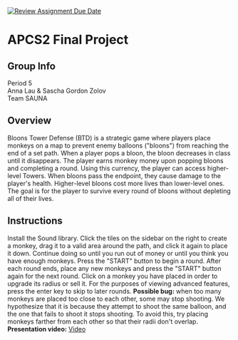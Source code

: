 [![Review Assignment Due Date](https://classroom.github.com/assets/deadline-readme-button-24ddc0f5d75046c5622901739e7c5dd533143b0c8e959d652212380cedb1ea36.svg)](https://classroom.github.com/a/syDSSnTt)
# APCS2 Final Project
## Group Info
Period 5 <br>
Anna Lau & Sascha Gordon Zolov <br>
Team SAUNA
## Overview
Bloons Tower Defense (BTD) is a strategic game where players place monkeys on a map to prevent enemy balloons ("bloons") from reaching the end of a set path. When a player pops a bloon, the bloon decreases in class until it disappears. The player earns monkey money upon popping bloons and completing a round. Using this currency, the player can access higher-level Towers. When bloons pass the endpoint, they cause damage to the player's health. Higher-level bloons cost more lives than lower-level ones. The goal is for the player to survive every round of bloons without depleting all of their lives. 
## Instructions
Install the Sound library.
Click the tiles on the sidebar on the right to create a monkey, drag it to a valid area around the path, and click it again to place it down. Continue doing so until you run out of money or until you think you have
enough monkeys. Press the "START" button to begin a round. After each round ends, place any new monkeys and press the "START" button again for the next round. Click on a monkey you have placed in order to upgrade
its radius or sell it. For the purposes of viewing advanced features, press the enter key to skip to later rounds.
**Possible bug:** when too many monkeys are placed too close to each other, some may stop shooting. We hypothesize that it is because they attempt to shoot the same balloon, and the one that fails to shoot it stops
shooting. To avoid this, try placing monkeys farther from each other so that their radii don't overlap.
**Presentation video:** [Video](https://drive.google.com/file/d/1LFv9vXmJwdVz0HtjaBmUY2pZwPrFrafj/view?usp=drive_link)
